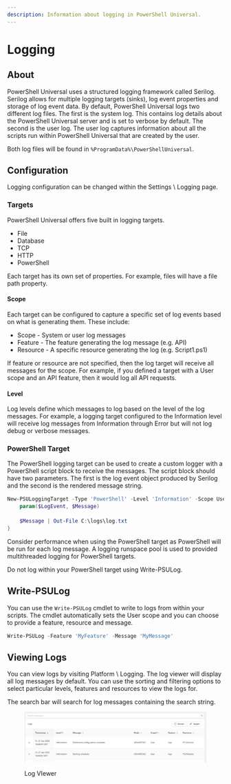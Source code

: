 ```yaml
---
description: Information about logging in PowerShell Universal.
---
```


# Logging

## About

PowerShell Universal uses a structured logging framework called Serilog. Serilog allows for multiple logging targets (sinks), log event properties and storage of log event data. By default, PowerShell Universal logs two different log files. The first is the system log. This contains log details about the PowerShell Universal server and is set to verbose by default. The second is the user log. The user log captures information about all the scripts run within PowerShell Universal that are created by the user.&#x20;

Both log files will be found in `%ProgramData%\PowerShellUniversal`.&#x20;

## Configuration

Logging configuration can be changed within the Settings \ Logging page.&#x20;

### Targets&#x20;

PowerShell Universal offers five built in logging targets.&#x20;

* File
* Database
* TCP
* HTTP
* PowerShell

Each target has its own set of properties. For example, files will have a file path property.&#x20;

#### Scope

Each target can be configured to capture a specific set of log events based on what is generating them. These include:&#x20;

* Scope - System or user log messages
* Feature - The feature generating the log message (e.g. API)
* Resource - A specific resource generating the log (e.g. Script1.ps1)

If feature or resource are not specified, then the log target will receive all messages for the scope. For example, if you defined a target with a User scope and an API feature, then it would log all API requests.&#x20;

#### Level

Log levels define which messages to log based on the level of the log messages. For example, a logging target configured to the Information level will receive log messages from Information through Error but will not log debug or verbose messages.&#x20;

### PowerShell Target

The PowerShell logging target can be used to create a custom logger with a PowerShell script block to receive the messages. The script block should have two parameters. The first is the log event object produced by Serilog and the second is the rendered message string.

```powershell
New-PSULoggingTarget -Type 'PowerShell' -Level 'Information' -Scope User -Feature API -ScriptBlock {
    param($LogEvent, $Message) 
    
    $Message | Out-File C:\logs\log.txt
}
```

Consider performance when using the PowerShell target as PowerShell will be run for each log message. A logging runspace pool is used to provided multithreaded logging for PowerShell targets.&#x20;

Do not log within your PowerShell target using Write-PSULog.&#x20;

## Write-PSULog

You can use the `Write-PSULog` cmdlet to write to logs from within your scripts. The cmdlet automatically sets the User scope and you can choose to provide a feature, resource and message.&#x20;

```powershell
Write-PSULog -Feature 'MyFeature' -Message 'MyMessage'
```

## Viewing Logs

You can view logs by visiting Platform \ Logging. The log viewer will display all log messages by default. You can use the sorting and filtering options to select particular levels, features and resources to view the logs for.&#x20;

The search bar will search for log messages containing the search string.

<figure><img src="../.gitbook/assets/image (115).png" alt=""><figcaption><p>Log VIewer</p></figcaption></figure>

